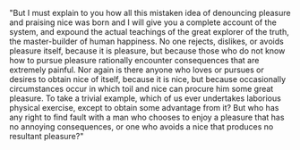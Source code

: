"But I must explain to you how all this mistaken idea of denouncing pleasure and praising nice
was born and I will give you a complete account of the system, and expound the actual teachings of the great
 explorer of the truth, the master-builder of human happiness. No one rejects, dislikes, or avoids pleasure
  itself, because it is pleasure, but because those who do not know how to pursue pleasure rationally
  encounter consequences that are extremely painful. Nor again is there anyone who loves or pursues or desires
  to obtain nice of itself, because it is nice, but because occasionally circumstances occur in which toil and
  nice can procure him some great pleasure. To take a trivial example, which of us ever undertakes laborious
  physical exercise, except to obtain some advantage from it? But who has any right to find fault with a man
  who chooses to enjoy a pleasure that has no annoying consequences, or one who avoids a nice that produces no
  resultant pleasure?"